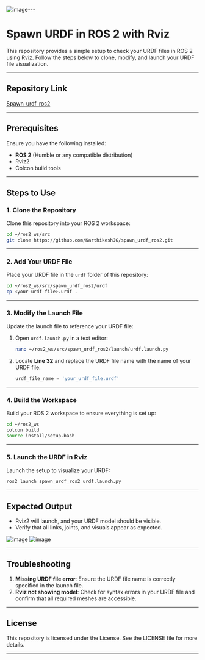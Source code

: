 ![image](https://github.com/user-attachments/assets/b6bc5b83-4633-41d7-a3f1-0f37f0e2ecec)---

# Spawn URDF in ROS 2 with Rviz

This repository provides a simple setup to check your URDF files in ROS 2 using Rviz. Follow the steps below to clone, modify, and launch your URDF file visualization.

---

## Repository Link

[Spawn_urdf_ros2](https://github.com/KarthikeshJG/Spawn_urdf_ros2)

---

## Prerequisites

Ensure you have the following installed:
- **ROS 2** (Humble or any compatible distribution)
- Rviz2
- Colcon build tools

---

## Steps to Use

### 1. Clone the Repository
Clone this repository into your ROS 2 workspace:
```bash
cd ~/ros2_ws/src
git clone https://github.com/KarthikeshJG/spawn_urdf_ros2.git
```

---

### 2. Add Your URDF File
Place your URDF file in the `urdf` folder of this repository:
```bash
cd ~/ros2_ws/src/spawn_urdf_ros2/urdf
cp <your-urdf-file>.urdf .
```

---

### 3. Modify the Launch File
Update the launch file to reference your URDF file:
1. Open `urdf.launch.py` in a text editor:
   ```bash
   nano ~/ros2_ws/src/spawn_urdf_ros2/launch/urdf.launch.py
   ```
2. Locate **Line 32** and replace the URDF file name with the name of your URDF file:
   ```python
   urdf_file_name = 'your_urdf_file.urdf'
   ```

---

### 4. Build the Workspace
Build your ROS 2 workspace to ensure everything is set up:
```bash
cd ~/ros2_ws
colcon build
source install/setup.bash
```

---

### 5. Launch the URDF in Rviz
Launch the setup to visualize your URDF:
```bash
ros2 launch spawn_urdf_ros2 urdf.launch.py
```

---

## Expected Output
- Rviz2 will launch, and your URDF model should be visible.
- Verify that all links, joints, and visuals appear as expected.

![image](https://github.com/user-attachments/assets/685ae195-6337-448d-a258-14301b490dd7)
![image](https://github.com/user-attachments/assets/c3571be7-00bd-4e81-96cf-4bf4b929164e)



---

## Troubleshooting
1. **Missing URDF file error**: Ensure the URDF file name is correctly specified in the launch file.
2. **Rviz not showing model**: Check for syntax errors in your URDF file and confirm that all required meshes are accessible.

---

## License
This repository is licensed under the License. See the LICENSE file for more details.

---

